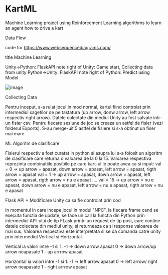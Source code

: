 # KartML
Machine Learning project using Reinforcement Learning algorithms to learn an agent how to drive a kart


Data Flow

code for  https://www.websequencediagrams.com/

title Machine Learning

Unity->Python: FlaskAPI
note right of Unity: Game start, Collecting data from unity
Python->Unity: FlaskAPI 
note right of Python: Predict using Model

![image](https://user-images.githubusercontent.com/37021205/152438475-e74e1dd2-1d45-4f22-b600-e8c3b94291a2.png)


Collecting Data

Pentru inceput, s-a rulat jocul in mod normal, kartul fiind controlat prin intermediul sagetilor de pe tastatura (up arrow, donw arrow, left arrow respectiv right arrow). Datele colectate din mediul Unity au fost salvate intr-un fisier csv. Pentru fiecare sesiune de joc se creaza un astfel de fisier (vezi folderul Exports). S-au merge-uit 5 astfel de fisiere si s-a obtinut un fiser mai mare.

ML Algoritm de clasificare

Fisierul respectiv a fost curatat in python si asupra lui s-a folosit un algoritm de clasificare care returna o valoarea de la 0 la 15.
Valoarea respectiva reprezinta combinatiile posibile pe care kart-ul le poate avea ca si input:
val = 0 -> up arrow = apasat, down arrow = apasat, left arrow = apasat, rigth arrow = apasat
val = 1 -> up arrow = apasat, down arrow = apasat, left arrow = apasat, rigth arrow = nu e apasat
....
val = 15 -> up arrow = nu e apasat, down arrow = nu e apasat, left arrow = nu e apasat, rigth arrow = nu e apasat

Flask API + Modificare Unity ca sa fie controlat prin cod

In momentul in care incepe jocul in modul "NPC", la fiecare frame cand se executa functia de update, se face un call la functia din Python prin intermediul API-ului de tip FLask printr-un request de tip post, care contine datele colectate din mediul unity, si returneaza ca si response valoarea de mai sus.
Valoarea respectiva este interpretata si se da comanda catre unity prin intermediul Vertical si Horizontal.


Vertical ia valori intre -1 si 1.
-1 -> down arrow apasat
0 -> down arrow/up arrow neapasate
1 - up arrrow apasat

Horizontal ia valori intre -1 si 1.
-1 -> left arrow apasat
0 -> left arrow/ right arrow neapasate
1 - right arrrow apasat
